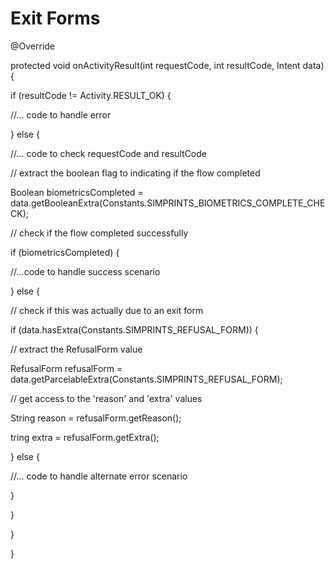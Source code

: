 # Exit Forms

@Override

protected void onActivityResult(int requestCode, int resultCode, Intent data) {

if (resultCode != Activity.RESULT\_OK) {

//... code to handle error

} else {

//... code to check requestCode and resultCode

// extract the boolean flag to indicating if the flow completed

Boolean biometricsCompleted = data.getBooleanExtra(Constants.SIMPRINTS\_BIOMETRICS\_COMPLETE\_CHECK);

// check if the flow completed successfully

if (biometricsCompleted) {

//...code to handle success scenario

} else {

// check if this was actually due to an exit form

if (data.hasExtra(Constants.SIMPRINTS\_REFUSAL\_FORM)) {

// extract the RefusalForm value

RefusalForm refusalForm = data.getParcelableExtra(Constants.SIMPRINTS\_REFUSAL\_FORM);

// get access to the 'reason' and 'extra' values

String reason = refusalForm.getReason();

tring extra = refusalForm.getExtra();

} else {

//... code to handle alternate error scenario

}

}

}

}
